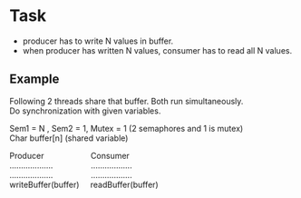 # Task
- producer has to write N values in buffer.
- when producer has written N values, consumer has to read all N values.

## Example
Following 2 threads share that buffer. Both run simultaneously.<br>
Do synchronization with given variables.

Sem1 = N , Sem2 = 1, Mutex = 1 (2 semaphores and 1 is mutex)<br>
Char buffer[n] (shared variable)


Producer                     Consumer          <br>
...................                 ..................<br>
...................                 ..................<br>
writeBuffer(buffer)     readBuffer(buffer)
